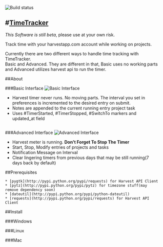 ![Build status](https://secure.travis-ci.org/gxela/TimeTracker.png?branch=master)

#[TimeTracker](http://aurora.io/timetracker)
----
*This Software is still beta*, please use at your own risk.

Track time with your harvestapp.com account while working on projects.
>
Currently there are two different ways to handle time tracking with TimeTracker.     
Basic and Advanced. They are different in that, Basic uses no working parts and Advanced utilizes harvest api to run the timer. 

##About

###Basic Interface
![Basic Interface](https://raw.github.com/gxela/TimeTracker/85889dabfe521f46399e5e3642bad86ccf6fdf44/data/media/screenshot-timetracker-basic.png)

* Harvest timer never runs. No moving parts. The interval you set in preferences is incremented to the desired entry on submit.
* Notes are appended to the current running entry project task
* Uses #TimerStarted, #TimerStopped, #SwitchTo markers and updated_at field

##

###Advanced Interface
![Advanced Interface](https://raw.github.com/gxela/TimeTracker/f80cec38dc54ef342a7d64e7b6ffef0615a1b362/data/media/screenshot-timetracker-advanced.png)

* Harvest meter is running. **Don't Forget To Stop The Timer**
* Start, Stop, Modify entries of projects and tasks
* Notification Message on Interval
* Clear lingering timers from previous days that may be still running(7 days back by default)

##Prerequisites

    * [pygtk](http://pypi.python.org/pypi/requests) for Harvest API Client
    * [pytz](http://pypi.python.org/pypi/pytz) for timezone stuff(may remove dependency soon)
    * [dateutil](http://pypi.python.org/pypi/python-dateutil)
    * [requests](http://pypi.python.org/pypi/requests) for Harvest API Client

##Install

###Windows

###Linux

###Mac